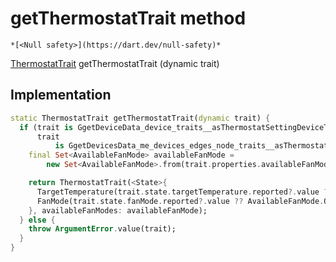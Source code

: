 


# getThermostatTrait method




    *[<Null safety>](https://dart.dev/null-safety)*




[ThermostatTrait](../../yonomi-sdk/ThermostatTrait-class.md) getThermostatTrait
(dynamic trait)








## Implementation

```dart
static ThermostatTrait getThermostatTrait(dynamic trait) {
  if (trait is GgetDeviceData_device_traits__asThermostatSettingDeviceTrait ||
      trait
          is GgetDevicesData_me_devices_edges_node_traits__asThermostatSettingDeviceTrait) {
    final Set<AvailableFanMode> availableFanMode =
        new Set<AvailableFanMode>.from(trait.properties.availableFanModes);

    return ThermostatTrait(<State>{
      TargetTemperature(trait.state.targetTemperature.reported?.value ?? 0.0),
      FanMode(trait.state.fanMode.reported?.value ?? AvailableFanMode.ON),
    }, availableFanModes: availableFanMode);
  } else {
    throw ArgumentError.value(trait);
  }
}
```







